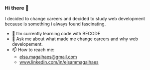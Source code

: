 ### Hi there 👋

I decided to change careers and decided to study web development because is something i always found fascinating.


- 🌱 I’m currently learning code with BECODE
- 💬 Ask me about what made me change careers and why web developement.
- 📫 How to reach me: 
  * elsa.magalhaes@gmail.com
  * www.linkedin.com/in/elsammagalhaes
                       
